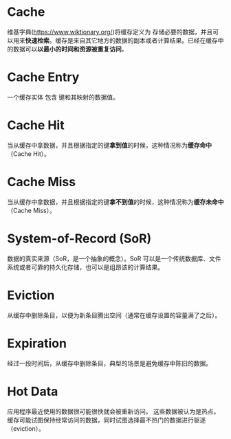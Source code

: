 
# Cache

维基字典(https://www.wiktionary.org/)将缓存定义为 存储必要的数据，并且可以用来**快速检索**。缓存是来自其它地方的数据的副本或者计算结果。已经在缓存中的数据可以**以最小的时间和资源被重复访问**。



# Cache Entry

一个缓存实体 包含 键和其映射的数据值。



# Cache Hit

当从缓存中拿数据，并且根据指定的键**拿到值**的时候，这种情况称为**缓存命中**（Cache Hit）。



# Cache Miss

当从缓存中拿数据，并且根据指定的键**拿不到值**的时候，这种情况称为**缓存未命中**（Cache Miss）。



# System-of-Record (SoR)

数据的真实来源（SoR，是一个抽象的概念）。SoR 可以是一个传统数据库、文件系统或者可靠的持久化存储，也可以是组昂该的计算结果。




# Eviction

从缓存中删除条目，以便为新条目腾出空间（通常在缓存设置的容量满了之后）。



# Expiration

经过一段时间后，从缓存中删除条目，典型的场景是避免缓存中陈旧的数据。



# Hot Data

应用程序最近使用的数据很可能很快就会被重新访问。 这些数据被认为是热点。 缓存可能试图保持经常访问的数据，同时试图选择最不热门的数据进行驱逐（eviction）。